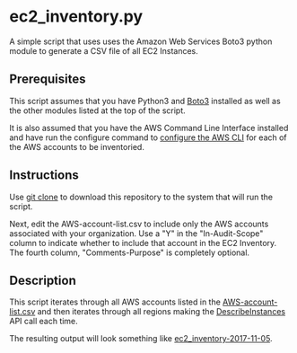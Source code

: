 # ec2_inventory.py
A simple script that uses uses the Amazon Web Services Boto3 python module to
generate a CSV file of all EC2 Instances.

## Prerequisites
This script assumes that you have Python3 and [Boto3](https://boto3.readthedocs.io/en/latest/)
installed as well as the other modules listed at the top of the script.

It is also assumed that you have the AWS Command Line Interface installed and have
run the configure command to [configure the AWS CLI](http://docs.aws.amazon.com/cli/latest/userguide/cli-chap-getting-started.html)
for each of the AWS accounts to be inventoried.

## Instructions
Use [git clone](https://git-scm.com/docs/git-clone) to download this repository to
the system that will run the script.

Next, edit the AWS-account-list.csv to include only the AWS accounts associated
with your organization.  Use a "Y" in the "In-Audit-Scope" column to indicate whether
to include that account in the EC2 Inventory.  The fourth column, "Comments-Purpose"
is completely optional.  

## Description
This script iterates through all AWS accounts listed in the
[AWS-account-list.csv](../master/AWS-account-list.csv) and then iterates through all regions making the
[DescribeInstances](http://docs.aws.amazon.com/AWSEC2/latest/APIReference/API_DescribeInstances.html)
API call each time.

The resulting output will look something like [ec2_inventory-2017-11-05](../master/ec2_inventory-2017-11-05).

